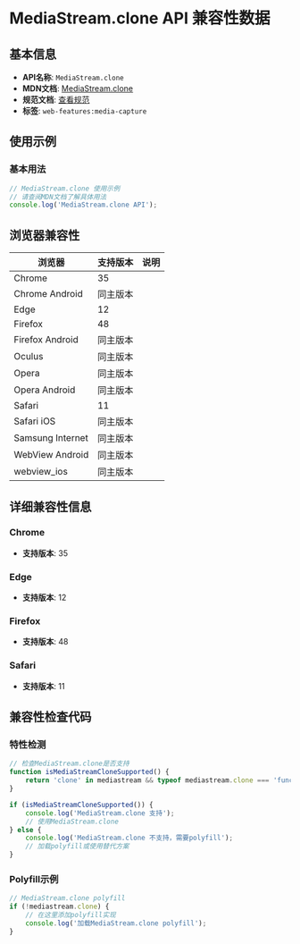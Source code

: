 # MediaStream.clone API 兼容性数据

## 基本信息

- **API名称**: `MediaStream.clone`
- **MDN文档**: [MediaStream.clone](https://developer.mozilla.org/docs/Web/API/MediaStream/clone)
- **规范文档**: [查看规范](https://w3c.github.io/mediacapture-main/#dom-mediastream-clone)
- **标签**: `web-features:media-capture`

## 使用示例

### 基本用法

```javascript
// MediaStream.clone 使用示例
// 请查阅MDN文档了解具体用法
console.log('MediaStream.clone API');
```

## 浏览器兼容性

| 浏览器 | 支持版本 | 说明 |
|--------|----------|------|
| Chrome | 35 |  |
| Chrome Android | 同主版本 |  |
| Edge | 12 |  |
| Firefox | 48 |  |
| Firefox Android | 同主版本 |  |
| Oculus | 同主版本 |  |
| Opera | 同主版本 |  |
| Opera Android | 同主版本 |  |
| Safari | 11 |  |
| Safari iOS | 同主版本 |  |
| Samsung Internet | 同主版本 |  |
| WebView Android | 同主版本 |  |
| webview_ios | 同主版本 |  |

## 详细兼容性信息

### Chrome

- **支持版本**: 35

### Edge

- **支持版本**: 12

### Firefox

- **支持版本**: 48

### Safari

- **支持版本**: 11

## 兼容性检查代码

### 特性检测

```javascript
// 检查MediaStream.clone是否支持
function isMediaStreamCloneSupported() {
    return 'clone' in mediastream && typeof mediastream.clone === 'function';
}

if (isMediaStreamCloneSupported()) {
    console.log('MediaStream.clone 支持');
    // 使用MediaStream.clone
} else {
    console.log('MediaStream.clone 不支持，需要polyfill');
    // 加载polyfill或使用替代方案
}
```

### Polyfill示例

```javascript
// MediaStream.clone polyfill
if (!mediastream.clone) {
    // 在这里添加polyfill实现
    console.log('加载MediaStream.clone polyfill');
}
```

